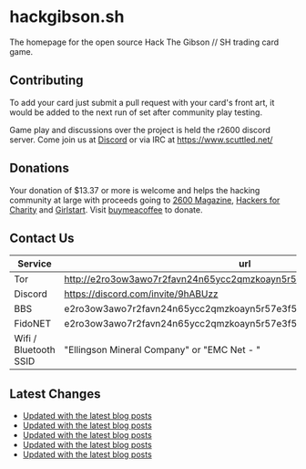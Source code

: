 # hackgibson.sh
The homepage for the open source Hack The Gibson // SH trading card game.


## Contributing

To add your card just submit a pull request with your card's front art, it would be added to the next run of set after community play testing.

Game play and discussions over the project is held the r2600 discord server. Come join us at [Discord](https://discord.com/invite/9hABUzz) or via IRC at https://www.scuttled.net/


## Donations

Your donation of $13.37 or more is welcome and helps the hacking community at large with proceeds going to [2600 Magazine](https://2600.com/), [Hackers for Charity](https://hackersforcharity.org) and [Girlstart](https://girlstart.org).  Visit [buymeacoffee](https://www.buymeacoffee.com/hackgibson.sh) to donate.


## Contact Us

Service | url
-|-
Tor | http://e2ro3ow3awo7r2favn24n65ycc2qmzkoayn5r57e3f56nvjwdcgg32ad.onion
Discord | https://discord.com/invite/9hABUzz
BBS | e2ro3ow3awo7r2favn24n65ycc2qmzkoayn5r57e3f56nvjwdcgg32ad.onion:23
FidoNET | e2ro3ow3awo7r2favn24n65ycc2qmzkoayn5r57e3f56nvjwdcgg32ad.onion:24554
Wifi / Bluetooth SSID | "Ellingson Mineral Company" or "EMC Net - <fidonet address>"

## Latest Changes
<!-- BLOG-POST-LIST:START -->
- [Updated with the latest blog posts](https://github.com/DFW2600/hackgibson.sh/commit/a2435d17325f2d2b29c329096b92dcc35da95f51)
- [Updated with the latest blog posts](https://github.com/DFW2600/hackgibson.sh/commit/85216c47c7499abaaa54c4b954158ae6e7f21d8b)
- [Updated with the latest blog posts](https://github.com/DFW2600/hackgibson.sh/commit/3dfa757c99d882d030507b3770454d0dc792969e)
- [Updated with the latest blog posts](https://github.com/DFW2600/hackgibson.sh/commit/6b6af3050432a6c3ac8a5ddf417db2c7fd5abbb7)
- [Updated with the latest blog posts](https://github.com/DFW2600/hackgibson.sh/commit/1bc796c15846837a76688b3bd820bf8af7db191a)
<!-- BLOG-POST-LIST:END -->
